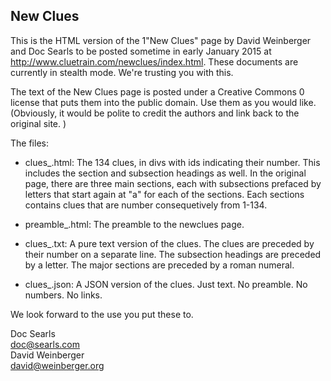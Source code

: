 ## New Clues

This is the HTML version of the 1"New Clues" page  by David Weinberger and Doc Searls to be posted sometime in early January 2015 at http://www.cluetrain.com/newclues/index.html. These documents are currently in stealth mode. We're trusting you with this.

The text of the New Clues page is posted under a Creative Commons 0 license that puts them into the public domain. Use them as you would like. (Obviously, it would be polite to credit the authors and  link back to the original site. )

The files:

- clues_.html: The 134 clues, in divs with ids indicating their number. This includes the section and subsection headings as well. In the original page, there are three main sections, each with subsections prefaced by letters that start again at "a" for each of the sections. Each sections contains clues that are number consequetively from 1-134.

- preamble_.html: The preamble to the newclues page.

- clues_.txt: A pure text version of the clues. The clues are preceded by their number on a separate line. The subsection headings are preceded by a letter. The major sections are preceded by a roman numeral.

- clues_.json: A JSON version of the clues. Just text. No preamble. No numbers. No links.

We look forward to the use you put these to.

Doc Searls  
doc@searls.com  
David Weinberger  
david@weinberger.org 

